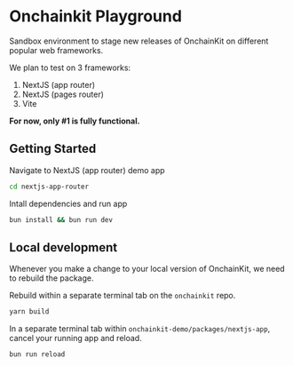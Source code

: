 # Onchainkit Playground

Sandbox environment to stage new releases of OnchainKit on different popular web frameworks.

We plan to test on 3 frameworks:

1. NextJS (app router)
2. NextJS (pages router)
3. Vite

**For now, only #1 is fully functional.**

## Getting Started

Navigate to NextJS (app router) demo app

```bash
cd nextjs-app-router
```

Intall dependencies and run app

```bash
bun install && bun run dev
```

## Local development

Whenever you make a change to your local version of OnchainKit, we need to rebuild the package.

Rebuild within a separate terminal tab on the `onchainkit` repo.

```bash
yarn build
```

In a separate terminal tab within `onchainkit-demo/packages/nextjs-app`, cancel your running app and reload.

```bash
bun run reload
```
